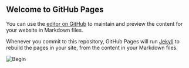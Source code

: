 ## Welcome to GitHub Pages

You can use the [editor on GitHub](https://github.com/prabhatga/prabhatga.github.io/edit/master/README.md) to maintain and preview the content for your website in Markdown files.

Whenever you commit to this repository, GitHub Pages will run [Jekyll](https://jekyllrb.com/) to rebuild the pages in your site, from the content in your Markdown files.

![Begin](https://lh3.googleusercontent.com/0vVuN3yNFMhwYHr3Yq-jgSq8zetLoiPKsvTu9ttZgYCscrRdF0g4GX8naQFFanhxHUbIpDKFl-K4wBPbysXdkvg_E8jujkMkoUPVWwxHhZ7TfCFo4ZrBuDgMaPGU2nQUVwL3W-nLEa4=w2400)

